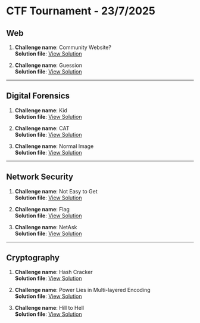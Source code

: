 # CTF Tournament - 23/7/2025

## Web

1. **Challenge name**: Community Website?  
   **Solution file**: [View Solution](/Solution/ctfWebWriteup%20.pdf)

2. **Challenge name**: Guession   
   **Solution file**: [View Solution](/Solution/Guession_Challenge_C1.pdf)

---

## Digital Forensics

1. **Challenge name**: Kid  
   **Solution file**: [View Solution](/Solution/Writeup.pdf)

2. **Challenge name**: CAT  
   **Solution file**: [View Solution](/Solution/Writeup.pdf)

3. **Challenge name**: Normal Image  
   **Solution file**: [View Solution](/Solution/Digital_Forensics_Writeups.pdf)

---

## Network Security

1. **Challenge name**: Not Easy to Get  
   **Solution file**: [View Solution](/Solution/Network_security_Writups.pdf)

2. **Challenge name**: Flag  
   **Solution file**: [View Solution](/Solution/Network_security_Writups.pdf)

3. **Challenge name**: NetAsk  
   **Solution file**: [View Solution](/Solution/NetAsk_Challenge_C3.pdf)

---

## Cryptography

1. **Challenge name**: Hash Cracker  
   **Solution file**: [View Solution](https://github.com/NXR8/CSC-BZU-CTF/blob/main/23-7-25/readMe/HashCracker.md)

2. **Challenge name**: Power Lies in Multi-layered Encoding  
   **Solution file**: [View Solution]([Solution/PowerLiesInMulti-layeredEncoding.md](https://github.com/NXR8/CSC-BZU-CTF/blob/main/23-7-25/readMe/PowerLiesInMulti-layeredEncoding.md))

3. **Challenge name**: Hill to Hell  
   **Solution file**: [View Solution]([Solution/HillToHell.md](https://github.com/NXR8/CSC-BZU-CTF/blob/main/23-7-25/readMe/HillToHell.md))

